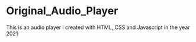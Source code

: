 # Original_Audio_Player
This is an audio player i created with HTML, CSS and Javascript in the year 2021
